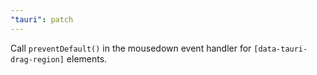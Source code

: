 ```yaml
---
"tauri": patch
---
```


Call `preventDefault()` in the mousedown event handler for `[data-tauri-drag-region]` elements.

